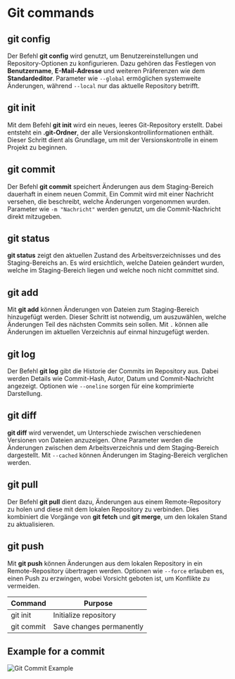 # Git commands
## git config
Der Befehl **git config** wird genutzt, um Benutzereinstellungen und Repository-Optionen zu konfigurieren. Dazu gehören das Festlegen von **Benutzername**, **E-Mail-Adresse** und weiteren Präferenzen wie dem **Standardeditor**. Parameter wie `--global` ermöglichen systemweite Änderungen, während `--local` nur das aktuelle Repository betrifft.

## git init
Mit dem Befehl **git init** wird ein neues, leeres Git-Repository erstellt. Dabei entsteht ein **.git-Ordner**, der alle Versionskontrollinformationen enthält. Dieser Schritt dient als Grundlage, um mit der Versionskontrolle in einem Projekt zu beginnen.

## git commit
Der Befehl **git commit** speichert Änderungen aus dem Staging-Bereich dauerhaft in einem neuen Commit. Ein Commit wird mit einer Nachricht versehen, die beschreibt, welche Änderungen vorgenommen wurden. Parameter wie `-m "Nachricht"` werden genutzt, um die Commit-Nachricht direkt mitzugeben.

## git status
**git status** zeigt den aktuellen Zustand des Arbeitsverzeichnisses und des Staging-Bereichs an. Es wird ersichtlich, welche Dateien geändert wurden, welche im Staging-Bereich liegen und welche noch nicht committet sind.

## git add
Mit **git add** können Änderungen von Dateien zum Staging-Bereich hinzugefügt werden. Dieser Schritt ist notwendig, um auszuwählen, welche Änderungen Teil des nächsten Commits sein sollen. Mit `.` können alle Änderungen im aktuellen Verzeichnis auf einmal hinzugefügt werden.

## git log
Der Befehl **git log** gibt die Historie der Commits im Repository aus. Dabei werden Details wie Commit-Hash, Autor, Datum und Commit-Nachricht angezeigt. Optionen wie `--oneline` sorgen für eine komprimierte Darstellung.

## git diff
**git diff** wird verwendet, um Unterschiede zwischen verschiedenen Versionen von Dateien anzuzeigen. Ohne Parameter werden die Änderungen zwischen dem Arbeitsverzeichnis und dem Staging-Bereich dargestellt. Mit `--cached` können Änderungen im Staging-Bereich verglichen werden.

## git pull
Der Befehl **git pull** dient dazu, Änderungen aus einem Remote-Repository zu holen und diese mit dem lokalen Repository zu verbinden. Dies kombiniert die Vorgänge von **git fetch** und **git merge**, um den lokalen Stand zu aktualisieren.

## git push
Mit **git push** können Änderungen aus dem lokalen Repository in ein Remote-Repository übertragen werden. Optionen wie `--force` erlauben es, einen Push zu erzwingen, wobei Vorsicht geboten ist, um Konflikte zu vermeiden.

| Command      | Purpose |
| ----------- | ----------- |
| git init    | Initialize repository       |
| git commit   | Save changes permanently       |

## Example for a commit
![Git Commit Example](D:\MSD\2_Semester\Konfigurationsmanagement\msd24_tuzaeva_marcha\resources\images\ex2_1.jpg)
